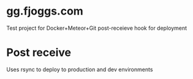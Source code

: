 # gg.fjoggs.com

Test project for Docker+Meteor+Git post-receieve hook for deployment

# Post receive
Uses rsync to deploy to production and dev environments
